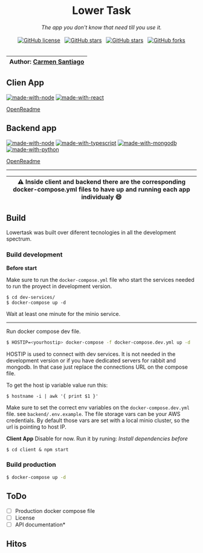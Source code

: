 <div align="center">
    <h1>Lower Task</h1>
    <i>The app you don't know that need till you use it. </i>
    <br/>
    <br/>
    <a href="https://github.com/grem-dev/lower-task/blob/master/LICENSE"><img alt="GitHub license" src="https://img.shields.io/github/license/grem-dev/lower-task?style=for-the-badge"></a>&nbsp;&nbsp;
    <a href="https://github.com/grem-dev/lower-task/stargazers"><img alt="GitHub stars" src="https://img.shields.io/github/stars/grem-dev/lower-task?style=for-the-badge"></a>&nbsp;&nbsp;
    <a href="https://github.com/grem-dev/lower-task"><img alt="GitHub stars" src="https://img.shields.io/github/repo-size/grem-dev/lower-task?style=for-the-badge"></a>&nbsp;&nbsp;
    <a href="https://github.com/grem-dev/lower-task/network"><img alt="GitHub forks" src="https://img.shields.io/github/forks/grem-dev/lower-task?style=for-the-badge"></a>
    <br/>
</div>

<br>

| Author: [Carmen Santiago](https://grem-dev.github.io/grem.github.io/) |
| --- |




## Clien App
[![made-with-node](https://img.shields.io/badge/NodeJs-v12.17.0-492.svg)](https://nodejs.org/en/) [![made-with-react](https://img.shields.io/badge/React-v17.0.1-41aafb.svg)](https://reactjs.org/) 

[OpenReadme](./client/README.md)

## Backend app
[![made-with-node](https://img.shields.io/badge/NodeJs-v12.17.0-492.svg)](https://nodejs.org/en/) [![made-with-typescript](https://img.shields.io/badge/TypeScript-v4.0.5-49f.svg)](https://www.typescriptlang.org/) [![made-with-mongodb](https://img.shields.io/badge/Made%20with-MongoDb-492.svg)](https://www.mongodb.com/en) [![made-with-python](https://img.shields.io/badge/Made%20with-Python-FFD343.svg)](https://www.python.org/)

[OpenReadme](./backend/readme.md)



---
| :warning: Inside client and backend there are the corresponding docker-compose.yml files to have up and running each app individualy :smile: |
| ---|

## Build
Lowertask was built over diferent tecnologies in all the development spectrum. 

### Build development

**Before start**

Make sure to run the `docker-compose.yml` file who start the services needed to run the proyect in development version.
```
$ cd dev-services/
$ docker-compose up -d
```
Wait at least one minute for the minio service.

---
Run docker compose dev file.

```Bash
$ HOSTIP=<yourhostip> docker-compose -f docker-compose.dev.yml up -d
```
HOSTIP is used to connect with dev services. It is not needed in the development version or if you have dedicated servers for rabbit and mongodb. In that case just replace the connections URL on the compose file.

To get the host ip variable value run this:

```
$ hostname -i | awk '{ print $1 }'
```
Make sure to set the correct env variables on the `docker-compose.dev.yml` file. see `backend/.env.example`.
The file storage vars can be your AWS credentials. By default those vars are set with a local minio cluster, so the url is pointing to host IP.


**Client App**
Disable for now. Run it by runing: 
_Install dependencies before_
```
$ cd client & npm start
```

### Build production

```sh
$ docker-compose up -d 
```


## ToDo
- [ ] Production docker compose file
- [ ] License 
- [ ] API documentation*

## Hitos
